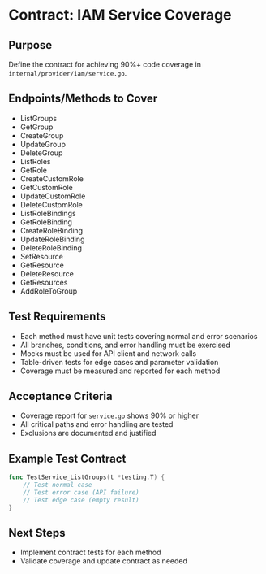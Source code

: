 # Contract: IAM Service Coverage

## Purpose
Define the contract for achieving 90%+ code coverage in `internal/provider/iam/service.go`.

## Endpoints/Methods to Cover
- ListGroups
- GetGroup
- CreateGroup
- UpdateGroup
- DeleteGroup
- ListRoles
- GetRole
- CreateCustomRole
- GetCustomRole
- UpdateCustomRole
- DeleteCustomRole
- ListRoleBindings
- GetRoleBinding
- CreateRoleBinding
- UpdateRoleBinding
- DeleteRoleBinding
- SetResource
- GetResource
- DeleteResource
- GetResources
- AddRoleToGroup

## Test Requirements
- Each method must have unit tests covering normal and error scenarios
- All branches, conditions, and error handling must be exercised
- Mocks must be used for API client and network calls
- Table-driven tests for edge cases and parameter validation
- Coverage must be measured and reported for each method

## Acceptance Criteria
- Coverage report for `service.go` shows 90% or higher
- All critical paths and error handling are tested
- Exclusions are documented and justified

## Example Test Contract
```go
func TestService_ListGroups(t *testing.T) {
    // Test normal case
    // Test error case (API failure)
    // Test edge case (empty result)
}
```

## Next Steps
- Implement contract tests for each method
- Validate coverage and update contract as needed
